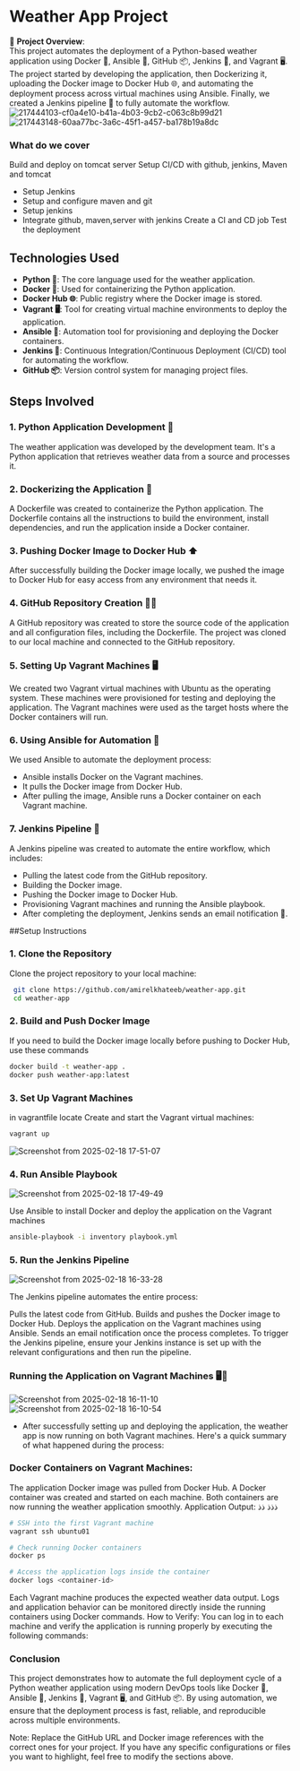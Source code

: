# Weather App Project

🚀 **Project Overview**:  
This project automates the deployment of a Python-based weather application using Docker 🐳, Ansible 🤖, GitHub 📦, Jenkins 🤖, and Vagrant 🖥️. The project started by developing the application, then Dockerizing it, uploading the Docker image to Docker Hub 🌐, and automating the deployment process across virtual machines using Ansible. Finally, we created a Jenkins pipeline 🔄 to fully automate the workflow.
![217444103-cf0a4e10-b41a-4b03-9cb2-c063c8b99d21](https://github.com/user-attachments/assets/94887b96-1caa-494f-9da7-3942c6de4684)
![217443148-60aa77bc-3a6c-45f1-a457-ba178b19a8dc](https://github.com/user-attachments/assets/304c5b89-6ac1-4c04-97f5-308fb306c329)
### What do we cover
Build and
 deploy on tomcat server
Setup CI/CD with github, jenkins, Maven and tomcat

- Setup Jenkins
- Setup and configure maven and git
- Setup jenkins 
- Integrate github, maven,server with jenkins
Create a CI and CD job
Test the deployment


## Technologies Used
- **Python 🐍**: The core language used for the weather application.
- **Docker 🐋**: Used for containerizing the Python application.
- **Docker Hub 🌐**: Public registry where the Docker image is stored.
- **Vagrant 🖥️**: Tool for creating virtual machine environments to deploy the application.
- **Ansible 🤖**: Automation tool for provisioning and deploying the Docker containers.
- **Jenkins 🤖**: Continuous Integration/Continuous Deployment (CI/CD) tool for automating the workflow.
- **GitHub 📦**: Version control system for managing project files.


## Steps Involved

### 1. Python Application Development 🐍
The weather application was developed by the development team. It's a Python application that retrieves weather data from a source and processes it.

### 2. Dockerizing the Application 🐋
A Dockerfile was created to containerize the Python application. The Dockerfile contains all the instructions to build the environment, install dependencies, and run the application inside a Docker container.

### 3. Pushing Docker Image to Docker Hub ⬆️
After successfully building the Docker image locally, we pushed the image to Docker Hub for easy access from any environment that needs it.

### 4. GitHub Repository Creation 🧑‍💻
A GitHub repository was created to store the source code of the application and all configuration files, including the Dockerfile.
The project was cloned to our local machine and connected to the GitHub repository.

### 5. Setting Up Vagrant Machines 🖥️
We created two Vagrant virtual machines with Ubuntu as the operating system. These machines were provisioned for testing and deploying the application.
The Vagrant machines were used as the target hosts where the Docker containers will run.

### 6. Using Ansible for Automation 🤖
We used Ansible to automate the deployment process:
- Ansible installs Docker on the Vagrant machines.
- It pulls the Docker image from Docker Hub.
- After pulling the image, Ansible runs a Docker container on each Vagrant machine.

### 7. Jenkins Pipeline 🔄
A Jenkins pipeline was created to automate the entire workflow, which includes:
- Pulling the latest code from the GitHub repository.
- Building the Docker image.
- Pushing the Docker image to Docker Hub.
- Provisioning Vagrant machines and running the Ansible playbook.
- After completing the deployment, Jenkins sends an email notification 📧.


##Setup Instructions

### 1. Clone the Repository
Clone the project repository to your local machine:

``` bash
 git clone https://github.com/amirelkhateeb/weather-app.git
 cd weather-app
```
### 2. Build and Push Docker Image
If you need to build the Docker image locally before pushing to Docker Hub, use these commands
``` bash
docker build -t weather-app .
docker push weather-app:latest
```
### 3. Set Up Vagrant Machines
in vagrantfile locate Create and start the Vagrant virtual machines:
``` bash
vagrant up
```
![Screenshot from 2025-02-18 17-51-07](https://github.com/user-attachments/assets/cbf63694-3410-40fc-a0b9-8192b962d9e6)

### 4. Run Ansible Playbook
![Screenshot from 2025-02-18 17-49-49](https://github.com/user-attachments/assets/6d9daa8a-1219-46f0-b083-139dae55ecf9)

Use Ansible to install Docker and deploy the application on the Vagrant machines
``` bash
ansible-playbook -i inventory playbook.yml
```



### 5. Run the Jenkins Pipeline
![Screenshot from 2025-02-18 16-33-28](https://github.com/user-attachments/assets/eec9fba7-926f-438d-8d2b-d3a2043b6355)

The Jenkins pipeline automates the entire process:

Pulls the latest code from GitHub.
Builds and pushes the Docker image to Docker Hub.
Deploys the application on the Vagrant machines using Ansible.
Sends an email notification once the process completes.
To trigger the Jenkins pipeline, ensure your Jenkins instance is set up with the relevant configurations and then run the pipeline.
### Running the Application on Vagrant Machines 🖥️🐳
![Screenshot from 2025-02-18 16-11-10](https://github.com/user-attachments/assets/573bd8df-6b86-4187-b53c-4fe6beb529e6)
![Screenshot from 2025-02-18 16-10-54](https://github.com/user-attachments/assets/f0c87cf0-8a57-4543-a5b0-052d3947cbf4)

- After successfully setting up and deploying the application, the weather app is now running on both Vagrant machines. Here's a quick 
  summary of what happened during the process:

### Docker Containers on Vagrant Machines:

The application Docker image was pulled from Docker Hub.
A Docker container was created and started on each machine.
Both containers are now running the weather application smoothly.
Application Output:
ذذذ
ذذ
```bash
# SSH into the first Vagrant machine
vagrant ssh ubuntu01

# Check running Docker containers
docker ps

# Access the application logs inside the container
docker logs <container-id>
```
Each Vagrant machine produces the expected weather data output.
Logs and application behavior can be monitored directly inside the running containers using Docker commands.
How to Verify: You can log in to each machine and verify the application is running properly by executing the following commands:


### Conclusion
This project demonstrates how to automate the full deployment cycle of a Python weather application using modern DevOps tools like Docker 🐋, Ansible 🤖, Jenkins 🔄, Vagrant 🖥️, and GitHub 📦. By using automation, we ensure that the deployment process is fast, reliable, and reproducible across multiple environments.

Note:
Replace the GitHub URL and Docker image references with the correct ones for your project.
If you have any specific configurations or files you want to highlight, feel free to modify the sections above.












